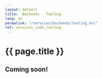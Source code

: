 ```yaml
---
layout: default
title:  Backends - Tooling
lang: en
permalink: "/services/backends/tooling_en/"
ref: services_code_tooling
---
```

# {{ page.title }}
## Coming soon!
